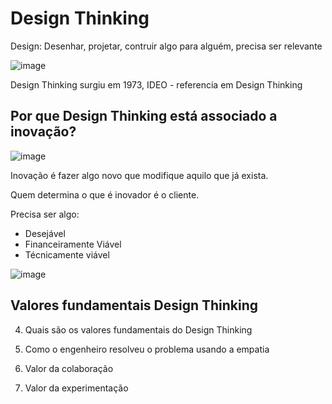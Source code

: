 # Design Thinking

Design: Desenhar, projetar, contruir algo para alguém, precisa ser relevante

![image](https://user-images.githubusercontent.com/52088444/232024065-939c7fc5-9722-45bb-8998-70f5b2d3d47c.png)

Design Thinking surgiu em 1973, IDEO - referencia em Design Thinking

## Por que Design Thinking está associado a inovação?

![image](https://user-images.githubusercontent.com/52088444/232024382-e25f23d9-4da4-4015-9b9c-aa05a9788f28.png)

Inovação é fazer algo novo que modifique aquilo que já exista.

Quem determina o que é inovador é o cliente.

Precisa ser algo:

- Desejável
- Financeiramente Viável
- Técnicamente viável

![image](https://user-images.githubusercontent.com/52088444/232024780-027075c8-4f83-4e3a-a0cd-c6d9bcc67933.png)

## Valores fundamentais Design Thinking

4. Quais são os valores fundamentais do Design Thinking

5. Como o engenheiro resolveu o problema usando a empatia

6. Valor da colaboração

7. Valor da experimentação
